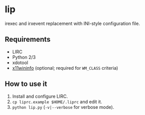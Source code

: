 lip
===

irexec and irxevent replacement with INI-style configuration file.

## Requirements

* LIRC
* Python 2/3
* xdotool
* [x11wininfo](https://github.com/un-def/x11wininfo) (optional; required for `WM_CLASS` criteria)

## How to use it

1. Install and configure LIRC.
2. ```cp liprc.example $HOME/.liprc``` and edit it.
3. ```python lip.py``` (```-v|--verbose``` for verbose mode).
